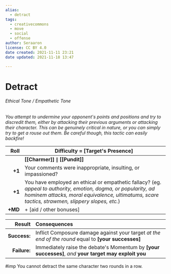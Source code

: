 ```yaml
---
alias:
  - detract
tags:
  - creativecommons
  - move
  - social
  - offense
author: Seraaron
license: CC BY 4.0
date created: 2021-11-11 23:21
date updated: 2021-11-18 13:47

---
```


# Detract

###### Ethical Tone / Empathetic Tone

_You attempt to undermine your opponent's points and positions and try to discredit them, either by attacking their previous arguments or attacking their character. This can be genuinely critical in nature, or you can simply try to get a rouse out them. Be careful though, this tactic can easily backfire!_

|    Roll | Difficulty = [Target's Presence]                                                                                                                                                                                  |
| ------: | ----------------------------------------------------------------------------------------------------------------------------------------------------------------------------------------------------------------- |
|         | **[[Charmer]]** ∥ **[[Pundit]]**                                                                                                                                                                                  |
|  **+1** | Your comments were inappropriate, insulting, or impassioned?                                                                                                                                                      |
|  **+1** | You have employed an ethical or empathetic fallacy? (eg. _appeal to authority, emotion, dogma, or popularity, ad hominem attacks, moral equivalence, ultimatums, scare tactics, strawmen, slippery slopes, etc._) |
| **+MD** | + [aid / other bonuses]                                                                                                                                                                                           |

|       Result | Consequences                                                                                           |
| -----------: | :----------------------------------------------------------------------------------------------------- |
| **Success:** | Inflict Composure damage against your target _at the end of the round_ equal to **[your successes]**   |
| **Failure:** | Immediately raise the debate's Momentum by **[your successes]**, _and_ **your target may exploit you** |

#imp You cannot detract the same character two rounds in a row.
